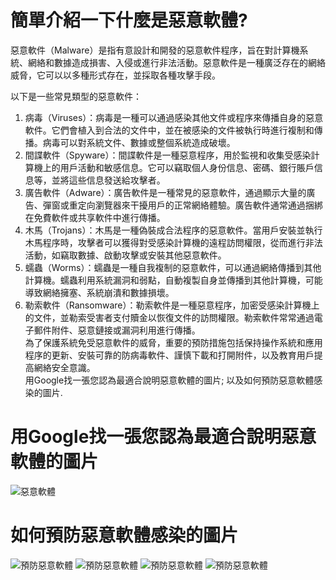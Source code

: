 # 簡單介紹一下什麼是惡意軟體?
惡意軟件（Malware）是指有意設計和開發的惡意軟件程序，旨在對計算機系統、網絡和數據造成損害、入侵或進行非法活動。惡意軟件是一種廣泛存在的網絡威脅，它可以以多種形式存在，並採取各種攻擊手段。<br>

以下是一些常見類型的惡意軟件：<br>
1. 病毒（Viruses）：病毒是一種可以通過感染其他文件或程序來傳播自身的惡意軟件。它們會植入到合法的文件中，並在被感染的文件被執行時進行複制和傳播。病毒可以對系統文件、數據或整個系統造成破壞。<br>
2. 間諜軟件（Spyware）：間諜軟件是一種惡意程序，用於監視和收集受感染計算機上的用戶活動和敏感信息。它可以竊取個人身份信息、密碼、銀行賬戶信息等，並將這些信息發送給攻擊者。<br>
3. 廣告軟件（Adware）：廣告軟件是一種常見的惡意軟件，通過顯示大量的廣告、彈窗或重定向瀏覽器來干擾用戶的正常網絡體驗。廣告軟件通常通過捆綁在免費軟件或共享軟件中進行傳播。<br>
4. 木馬（Trojans）：木馬是一種偽裝成合法程序的惡意軟件。當用戶安裝並執行木馬程序時，攻擊者可以獲得對受感染計算機的遠程訪問權限，從而進行非法活動，如竊取數據、啟動攻擊或安裝其他惡意軟件。<br>
5. 蠕蟲（Worms）：蠕蟲是一種自我複制的惡意軟件，可以通過網絡傳播到其他計算機。蠕蟲利用系統漏洞和弱點，自動複製自身並傳播到其他計算機，可能導致網絡擁塞、系統崩潰和數據損壞。<br>
6. 勒索軟件（Ransomware）：勒索軟件是一種惡意程序，加密受感染計算機上的文件，並勒索受害者支付贖金以恢復文件的訪問權限。勒索軟件常常通過電子郵件附件、惡意鏈接或漏洞利用進行傳播。<br>
為了保護系統免受惡意軟件的威脅，重要的預防措施包括保持操作系統和應用程序的更新、安裝可靠的防病毒軟件、謹慎下載和打開附件，以及教育用戶提高網絡安全意識。<br>
用Google找一張您認為最適合說明惡意軟體的圖片; 以及如何預防惡意軟體感染的圖片.<br>


# 用Google找一張您認為最適合說明惡意軟體的圖片
![惡意軟體](https://th.bing.com/th/id/R.cfc748be6d6827cc74698c2e37d47e46?rik=swgVyFQ1Qqqrbg&pid=ImgRaw&r=0)

# 如何預防惡意軟體感染的圖片
![預防惡意軟體](https://www.tiri.narl.org.tw/InstTdy/234/0234044-web-resources/image/1.png)
![預防惡意軟體](https://www.tiri.narl.org.tw/InstTdy/234/0234044-web-resources/image/2.png)
![預防惡意軟體](https://www.tiri.narl.org.tw/InstTdy/234/0234044-web-resources/image/2.png)
![預防惡意軟體](https://www.tiri.narl.org.tw/InstTdy/234/0234044-web-resources/image/3.png)

